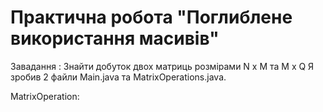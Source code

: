 # Практична робота "Поглиблене використання масивів"

Завадання : Знайти добуток двох матриць розмірами N x M та M x Q
Я зробив 2 файли Main.java та MatrixOperations.java.

MatrixOperation:
